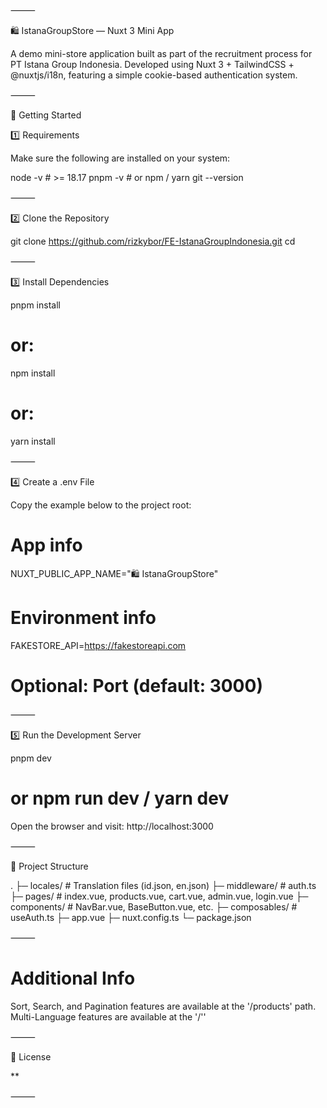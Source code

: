 ⸻

🛍️ IstanaGroupStore — Nuxt 3 Mini App

A demo mini-store application built as part of the recruitment process for PT Istana Group Indonesia.
Developed using Nuxt 3 + TailwindCSS + @nuxtjs/i18n, featuring a simple cookie-based authentication system.

⸻

🚀 Getting Started

1️⃣ Requirements

Make sure the following are installed on your system:

node -v        # >= 18.17
pnpm -v        # or npm / yarn
git --version


⸻

2️⃣ Clone the Repository

git clone https://github.com/rizkybor/FE-IstanaGroupIndonesia.git
cd <repo>


⸻

3️⃣ Install Dependencies

pnpm install
# or:
npm install
# or:
yarn install


⸻

4️⃣ Create a .env File

Copy the example below to the project root:

# App info
NUXT_PUBLIC_APP_NAME="🛍️ IstanaGroupStore"

# Environment info
FAKESTORE_API=https://fakestoreapi.com

# Optional: Port (default: 3000)


⸻

5️⃣ Run the Development Server

pnpm dev
# or npm run dev / yarn dev

Open the browser and visit: http://localhost:3000

⸻

🧩 Project Structure

.
├─ locales/        # Translation files (id.json, en.json)
├─ middleware/     # auth.ts
├─ pages/          # index.vue, products.vue, cart.vue, admin.vue, login.vue
├─ components/     # NavBar.vue, BaseButton.vue, etc.
├─ composables/    # useAuth.ts
├─ app.vue
├─ nuxt.config.ts
└─ package.json

⸻

# Additional Info

Sort, Search, and Pagination features are available at the '/products' path.
Multi-Language features are available at the '/''

⸻

🪪 License

**

⸻